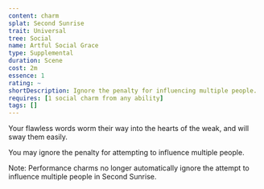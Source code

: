 ```yaml
---
content: charm
splat: Second Sunrise
trait: Universal
tree: Social
name: Artful Social Grace
type: Supplemental
duration: Scene
cost: 2m
essence: 1
rating: ~
shortDescription: Ignore the penalty for influencing multiple people.
requires: [1 social charm from any ability]
tags: []
---
```


Your flawless words worm their way into the hearts of the weak, and will sway them easily.

You may ignore the penalty for attempting to influence multiple people.

Note: Performance charms no longer automatically ignore the attempt to influence multiple people in Second Sunrise.
